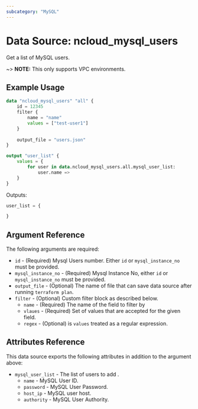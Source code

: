 ```yaml
---
subcategory: "MySQL"
---
```


# Data Source: ncloud_mysql_users

Get a list of MySQL users.

~> **NOTE:** This only supports VPC environments.

## Example Usage

```terraform
data "ncloud_mysql_users" "all" {
    id = 12345
    filter {
        name = "name"
        values = ["test-user1"]
    }
    
    output_file = "users.json"
}

output "user_list" {
    values = {
        for user in data.ncloud_mysql_users.all.mysql_user_list:
            user.name => 
    }
}
```

Outputs:
```terraform
user_list = {

}
```

## Argument Reference

The following arguments are required:

* `id` - (Required) Mysql Users number. Either `id` or `mysql_instance_no` must be provided.
* `mysql_instance_no` - (Required) Mysql Instance No, either `id` or `mysql_instance_no` must be provided.
* `output_file` - (Optional) The name of file that can save data source after running `terraform plan`.
* `filter` - (Optional) Custom filter block as described below.
  * `name` - (Required) The name of the field to filter by
  * `vlaues` - (Required) Set of values that are accepted for the given field.
  * `regex` - (Optional) is `values` treated as a regular expression.

## Attributes Reference

This data source exports the following attributes in addition to the argument above: 

* `mysql_user_list` - The list of users to add .
  * `name` - MySQL User ID.
  * `password` - MySQL User Password.
  * `host_ip` -  MySQL user host.
  * `authority` - MySQL User Authority.